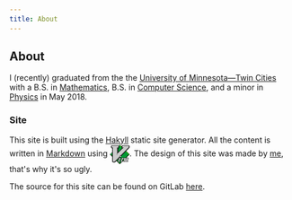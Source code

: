 ```yaml
---
title: About
---
```


About
-----

I (recently) graduated from the the [University of Minnesota&mdash;Twin Cities](http://twin-cities.umn.edu/)
with a B.S. in [Mathematics](http://math.umn.edu/),
B.S. in [Computer Science](http://www.cs.umn.edu/),
and a minor in [Physics](http://www.physics.umn.edu/) in May 2018.

### Site

This site is built using the [Hakyll](http://jaspervdj.be/hakyll/) static site
generator.  All the content is written in [Markdown](http://daringfireball.net/projects/markdown/) using
<a href="http://www.vim.org/"><img class="dark-shadow" style='vertical-align:middle;' alt="Vim" title="Vim" src="/img/vim.svg" height="35"></a>.
The design of this site was made by [me](. "recursion, we meet again"), that's why it's so ugly.

The source for this site can be found on GitLab
[here](https://gitlab.com/rp/site).
